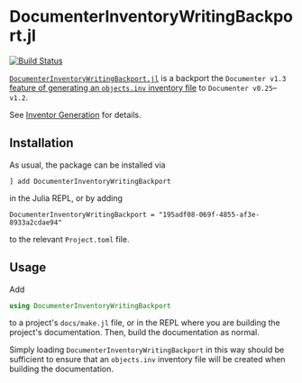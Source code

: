 # DocumenterInventoryWritingBackport.jl

[![Build Status](https://github.com/JuliaDocs/DocumenterInventoryWritingBackport.jl/actions/workflows/CI.yml/badge.svg?branch=master)](https://github.com/JuliaDocs/DocumenterInventoryWritingBackport.jl/actions/workflows/CI.yml?query=branch%3Amaster)

[`DocumenterInventoryWritingBackport.jl`](https://github.com/JuliaDocs/DocumenterInventoryWritingBackport.jl) is a backport the `Documenter v1.3` [feature of generating an `objects.inv` inventory file](https://github.com/JuliaDocs/Documenter.jl/pull/2424) to `Documenter v0.25`–`v1.2`.

See [Inventor Generation](http://juliadocs.org/DocumenterInterLinks.jl/stable/write_inventory/) for details.

## Installation

As usual, the package can be installed via

```
] add DocumenterInventoryWritingBackport
```

in the Julia REPL, or by adding

```
DocumenterInventoryWritingBackport = "195adf08-069f-4855-af3e-8933a2cdae94"
```

to the relevant `Project.toml` file.


## Usage

Add

```julia
using DocumenterInventoryWritingBackport
```

to a project's `docs/make.jl` file, or in the REPL where you are building the project's documentation. Then, build the documentation as normal.

Simply loading `DocumenterInventoryWritingBackport` in this way should be sufficient to ensure that an `objects.inv` inventory file will be created when building the documentation.
